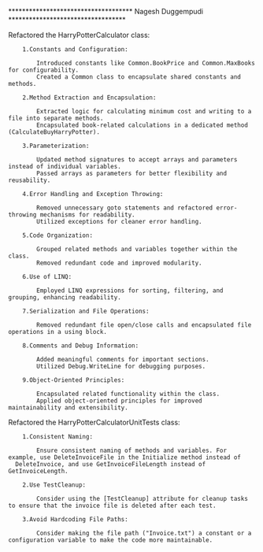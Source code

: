 
************************************ Nagesh Duggempudi **********************************

Refactored the HarryPotterCalculator class:

		1.Constants and Configuration:

			Introduced constants like Common.BookPrice and Common.MaxBooks for configurability.
			Created a Common class to encapsulate shared constants and methods.

		2.Method Extraction and Encapsulation:

			Extracted logic for calculating minimum cost and writing to a file into separate methods.
			Encapsulated book-related calculations in a dedicated method (CalculateBuyHarryPotter).

		3.Parameterization:

			Updated method signatures to accept arrays and parameters instead of individual variables.
			Passed arrays as parameters for better flexibility and reusability.

		4.Error Handling and Exception Throwing:

			Removed unnecessary goto statements and refactored error-throwing mechanisms for readability.
			Utilized exceptions for cleaner error handling.

		5.Code Organization:

			Grouped related methods and variables together within the class.
			Removed redundant code and improved modularity.

		6.Use of LINQ:

			Employed LINQ expressions for sorting, filtering, and grouping, enhancing readability.
	
		7.Serialization and File Operations:

			Removed redundant file open/close calls and encapsulated file operations in a using block.
	
		8.Comments and Debug Information:

			Added meaningful comments for important sections.
			Utilized Debug.WriteLine for debugging purposes.

		9.Object-Oriented Principles:

			Encapsulated related functionality within the class.
			Applied object-oriented principles for improved maintainability and extensibility.

Refactored the HarryPotterCalculatorUnitTests class:

		1.Consistent Naming:

			Ensure consistent naming of methods and variables. For example, use DeleteInvoiceFile in the Initialize method instead of 
      DeleteInvoice, and use GetInvoiceFileLength instead of GetInvoiceLength.
		
		2.Use TestCleanup:

			Consider using the [TestCleanup] attribute for cleanup tasks to ensure that the invoice file is deleted after each test.

		3.Avoid Hardcoding File Paths:

			Consider making the file path ("Invoice.txt") a constant or a configuration variable to make the code more maintainable.
